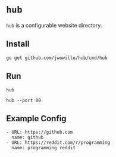 # `hub`

`hub` is a configurable website directory.

## Install

`go get github.com/jwowillo/hub/cmd/hub`

## Run

`hub`

`hub --port 80`

## Example Config

```
- URL: https://github.com
  name: github
- URL: https://reddit.com/r/programming
  name: programming reddit
```
